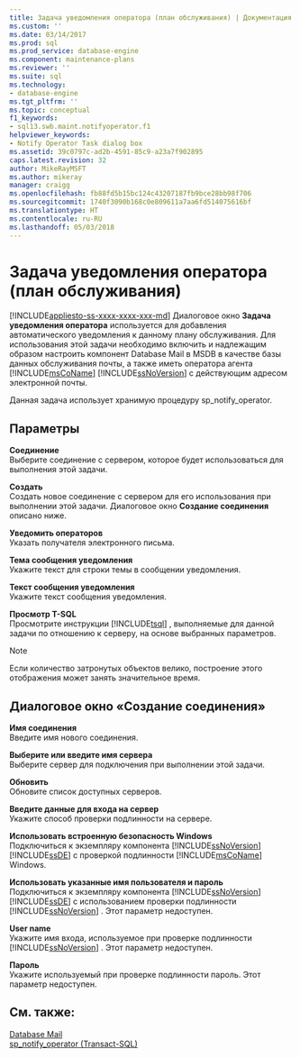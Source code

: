 ```yaml
---
title: Задача уведомления оператора (план обслуживания) | Документация Майкрософт
ms.custom: ''
ms.date: 03/14/2017
ms.prod: sql
ms.prod_service: database-engine
ms.component: maintenance-plans
ms.reviewer: ''
ms.suite: sql
ms.technology:
- database-engine
ms.tgt_pltfrm: ''
ms.topic: conceptual
f1_keywords:
- sql13.swb.maint.notifyoperator.f1
helpviewer_keywords:
- Notify Operator Task dialog box
ms.assetid: 39c0797c-ad2b-4591-85c9-a23a7f902895
caps.latest.revision: 32
author: MikeRayMSFT
ms.author: mikeray
manager: craigg
ms.openlocfilehash: fb88fd5b15bc124c43207187fb9bce28bb98f706
ms.sourcegitcommit: 1740f3090b168c0e809611a7aa6fd514075616bf
ms.translationtype: HT
ms.contentlocale: ru-RU
ms.lasthandoff: 05/03/2018
---
```

# <a name="notify-operator-task-maintenance-plan"></a>Задача уведомления оператора (план обслуживания)
[!INCLUDE[appliesto-ss-xxxx-xxxx-xxx-md](../../includes/appliesto-ss-xxxx-xxxx-xxx-md.md)]
  Диалоговое окно **Задача уведомления оператора** используется для добавления автоматического уведомления к данному плану обслуживания. Для использования этой задачи необходимо включить и надлежащим образом настроить компонент Database Mail в MSDB в качестве базы данных обслуживания почты, а также иметь оператора агента [!INCLUDE[msCoName](../../includes/msconame-md.md)] [!INCLUDE[ssNoVersion](../../includes/ssnoversion-md.md)] с действующим адресом электронной почты.  
  
 Данная задача использует хранимую процедуру sp_notify_operator.  
  
## <a name="options"></a>Параметры  
 **Соединение**  
 Выберите соединение с сервером, которое будет использоваться для выполнения этой задачи.  
  
 **Создать**  
 Создать новое соединение с сервером для его использования при выполнении этой задачи. Диалоговое окно **Создание соединения** описано ниже.  
  
 **Уведомить операторов**  
 Указать получателя электронного письма.  
  
 **Тема сообщения уведомления**  
 Укажите текст для строки темы в сообщении уведомления.  
  
 **Текст сообщения уведомления**  
 Укажите текст сообщения уведомления.  
  
 **Просмотр T-SQL**  
 Просмотрите инструкции [!INCLUDE[tsql](../../includes/tsql-md.md)] , выполняемые для данной задачи по отношению к серверу, на основе выбранных параметров.  
  
> [!NOTE]  
>  Если количество затронутых объектов велико, построение этого отображения может занять значительное время.  
  
## <a name="new-connection-dialog-box"></a>Диалоговое окно «Создание соединения»  
 **Имя соединения**  
 Введите имя нового соединения.  
  
 **Выберите или введите имя сервера**  
 Выберите сервер для подключения при выполнении этой задачи.  
  
 **Обновить**  
 Обновите список доступных серверов.  
  
 **Введите данные для входа на сервер**  
 Укажите способ проверки подлинности на сервере.  
  
 **Использовать встроенную безопасность Windows**  
 Подключиться к экземпляру компонента [!INCLUDE[ssNoVersion](../../includes/ssnoversion-md.md)] [!INCLUDE[ssDE](../../includes/ssde-md.md)] c проверкой подлинности [!INCLUDE[msCoName](../../includes/msconame-md.md)] Windows.  
  
 **Использовать указанные имя пользователя и пароль**  
 Подключиться к экземпляру компонента [!INCLUDE[ssNoVersion](../../includes/ssnoversion-md.md)] [!INCLUDE[ssDE](../../includes/ssde-md.md)] с использованием проверки подлинности [!INCLUDE[ssNoVersion](../../includes/ssnoversion-md.md)] . Этот параметр недоступен.  
  
 **User name**  
 Укажите имя входа, используемое при проверке подлинности [!INCLUDE[ssNoVersion](../../includes/ssnoversion-md.md)] . Этот параметр недоступен.  
  
 **Пароль**  
 Укажите используемый при проверке подлинности пароль. Этот параметр недоступен.  
  
## <a name="see-also"></a>См. также:  
 [Database Mail](../../relational-databases/database-mail/database-mail.md)   
 [sp_notify_operator (Transact-SQL)](../../relational-databases/system-stored-procedures/sp-notify-operator-transact-sql.md)  
  
  
